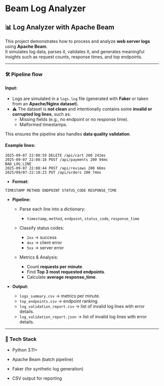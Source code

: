 # Beam Log Analyzer
## 📊 Log Analyzer with Apache Beam

This project demonstrates how to process and analyze **web server logs** using **Apache Beam**.  
It simulates log data, parses it, validates it, and generates meaningful insights such as request counts, response times, and top endpoints.

---

### 🛠️ Pipeline flow

#### Input: 

- Logs are simulated in a `logs.log` file (generated with **Faker** or taken from an **Apache/Nginx dataset**).  
- ⚠️ The dataset is **not clean** and intentionally contains some **invalid or corrupted log lines**, such as:  
    - Missing fields (e.g., no endpoint or no response time).
    - Malformed timestamps.

This ensures the pipeline also handles **data quality validation**.

#### Example lines:

```
2025-09-07 22:08:59 DELETE /api/cart 200 241ms
2025-09-07 22:08:18 POST /api/payments 200 94ms
BAD_LOG_LINE
2025-09-07 22:08:44 POST /api/reviews 200 66ms
2025/09/07-22:10:23 PUT /api/orders 200 74ms
```

- **Format:**

```
TIMESTAMP METHOD ENDPOINT STATUS_CODE RESPONSE_TIME
```

- **Pipeline:**

    - Parse each line into a dictionary:
        - `timestamp`, `method`, `endpoint`, `status_code`, `response_time`
    
    - Classify status codes: 
        - `2xx` → success 
        - `4xx` → client error 
        - `5xx` → server error
    
    - Metrics & Analysis: 
        - Count **requests per minute**.
        - Find **Top 3 most requested endpoints**.
        - Calculate **average response_time**.

- **Output:**

    - `logs_summary.csv` → metrics per minute.
    - `top_endpoints.csv` → endpoint ranking.
    - `log_validation_report.csv` → list of invalid log lines with error details.
    - `log_validation_report.json` → list of invalid log lines with error details.

---

### 🚀 Tech Stack

- Python 3.11+

- Apache Beam (batch pipeline)

- Faker (for synthetic log generation)

- CSV output for reporting